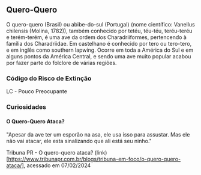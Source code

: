 ## Quero-Quero

O quero-quero (Brasil) ou abibe-do-sul (Portugal) (nome científico: Vanellus chilensis (Molina, 1782)), também conhecido por tetéu, téu-téu, teréu-teréu e terém-terém, é uma ave da ordem dos Charadriiformes, pertencendo à família dos Charadriidae. Em castelhano é conhecido por tero ou tero-tero, e em inglês como southern lapwing. Ocorre em toda a América do Sul e em alguns pontos da América Central, e sendo uma ave muito popular acabou por fazer parte do folclore de várias regiões.

### Código do Risco de Extinção

LC - Pouco Preocupante

### Curiosidades

#### O Quero-Quero Ataca?

"Apesar da ave ter um esporão na asa, ele usa isso para assustar. Mas ele não vai atacar, ele esta sinalizando que ali está seu ninho."

Tribuna PR - O quero-quero ataca? (link)[https://www.tribunapr.com.br/blogs/tribuna-em-foco/o-quero-quero-ataca/], acessado em 07/02/2024
